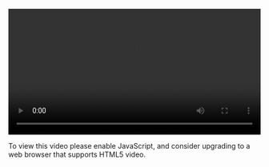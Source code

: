 <video controls="" style="width: 100%; display: block;"><source src="http://o86bpj665.bkt.clouddn.com/gitbeijing/2-5-remove-repo.mp4" type="video/mp4"><p>To view this video please enable JavaScript, and consider upgrading to a web browser that supports HTML5 video.</p></video>

